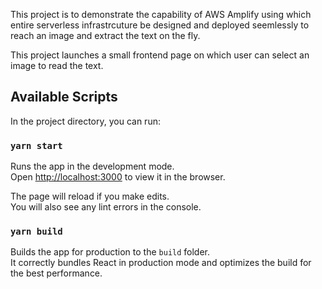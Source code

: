 This project is to demonstrate the capability of AWS Amplify using which entire serverless infrastrcuture be designed and deployed seemlessly to reach an image and extract the text on the fly.

This project launches a small frontend page on which user can select an image to read the text.

## Available Scripts

In the project directory, you can run:

### `yarn start`

Runs the app in the development mode.<br />
Open [http://localhost:3000](http://localhost:3000) to view it in the browser.

The page will reload if you make edits.<br />
You will also see any lint errors in the console.

### `yarn build`

Builds the app for production to the `build` folder.<br />
It correctly bundles React in production mode and optimizes the build for the best performance.
